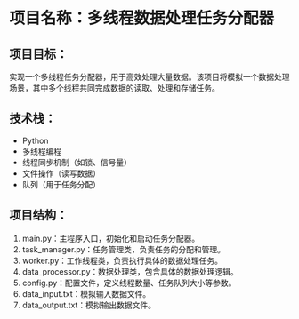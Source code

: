 # 项目名称：多线程数据处理任务分配器
## 项目目标：
实现一个多线程任务分配器，用于高效处理大量数据。该项目将模拟一个数据处理场景，其中多个线程共同完成数据的读取、处理和存储任务。
## 技术栈：
- Python
- 多线程编程
- 线程同步机制（如锁、信号量）
- 文件操作（读写数据）
- 队列（用于任务分配）
## 项目结构：
1. main.py：主程序入口，初始化和启动任务分配器。
2. task_manager.py：任务管理类，负责任务的分配和管理。
3. worker.py：工作线程类，负责执行具体的数据处理任务。
4. data_processor.py：数据处理类，包含具体的数据处理逻辑。
5. config.py：配置文件，定义线程数量、任务队列大小等参数。
6. data_input.txt：模拟输入数据文件。
7. data_output.txt：模拟输出数据文件。